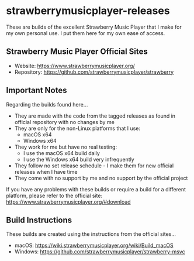 # strawberrymusicplayer-releases
These are builds of the excellent Strawberry Music Player that I make for my own personal use.  I put them here for my own ease of access.

## Strawberry Music Player Official Sites
* Website: https://www.strawberrymusicplayer.org/
* Repository: https://github.com/strawberrymusicplayer/strawberry

## Important Notes
Regarding the builds found here...
* They are made with the code from the tagged releases as found in official repository with no changes by me
* They are only for the non-Linux platforms that I use:
    * macOS x64
    * Windows x64
* They work for me but have no real testing:
    * I use the macOS x64 build daily
    * I use the Windows x64 build very infrequently
* They follow no set release schedule - I make them for new official releases when I have time
* They come with no support by me and no support by the official project

If you have any problems with these builds or require a build for a different platform, please refer to the official site: https://www.strawberrymusicplayer.org/#download

## Build Instructions
These builds are created using the instructions from the official sites...
* macOS: https://wiki.strawberrymusicplayer.org/wiki/Build_macOS
* Windows: https://github.com/strawberrymusicplayer/strawberry-msvc
